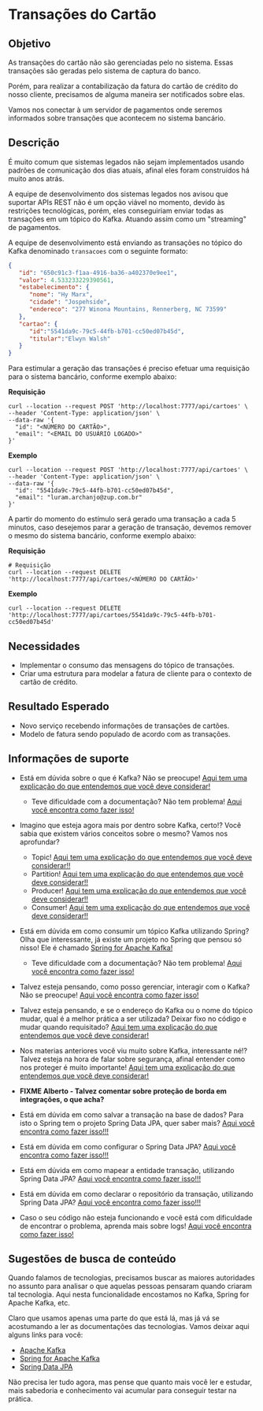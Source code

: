 # Transações do Cartão

## Objetivo

As transações do cartão não são gerenciadas pelo no sistema. Essas transações são geradas pelo sistema de captura do 
banco.

Porém, para realizar a contabilização da fatura do cartão de crédito do nosso cliente, precisamos de alguma maneira ser 
notificados sobre elas.

Vamos nos conectar à um servidor de pagamentos onde seremos informados sobre transações que acontecem no sistema 
bancário.

## Descrição

É muito comum que sistemas legados não sejam implementados usando padrões de comunicação dos dias atuais, afinal 
eles foram construídos há muito anos atrás.

A equipe de desenvolvimento dos sistemas legados nos avisou que suportar APIs REST não é um opção viável no momento, 
devido às restrições tecnológicas, porém, eles conseguiriam enviar todas as transações em um tópico do Kafka. Atuando assim
como um "streaming" de pagamentos.

A equipe de desenvolvimento está enviando as transações no tópico do Kafka denominado `transacoes` com o seguinte formato:

```json
{
   "id": "650c91c3-f1aa-4916-ba36-a402370e9ee1",
   "valor": 4.533233229390561,
   "estabelecimento": {
      "nome": "Hy Marx",
      "cidade": "Jospehside",
      "endereco": "277 Winona Mountains, Rennerberg, NC 73599"
   },
   "cartao": {
      "id":"5541da9c-79c5-44fb-b701-cc50ed07b45d",
      "titular":"Elwyn Walsh"
   }
}
```

Para estimular a geração das transações é preciso efetuar uma requisição para o sistema bancário, conforme exemplo abaixo:

**Requisição**

```shell script
curl --location --request POST 'http://localhost:7777/api/cartoes' \
--header 'Content-Type: application/json' \
--data-raw '{
  "id": "<NÚMERO DO CARTÃO>",
  "email": "<EMAIL DO USUÁRIO LOGADO>"
}'
```

**Exemplo**

```shell script
curl --location --request POST 'http://localhost:7777/api/cartoes' \
--header 'Content-Type: application/json' \
--data-raw '{
  "id": "5541da9c-79c5-44fb-b701-cc50ed07b45d",
  "email": "luram.archanjo@zup.com.br"
}'
```

A partir do momento do estímulo será gerado uma transação a cada 5 minutos, caso desejemos parar a geração de transação, 
devemos remover o mesmo do sistema bancário, conforme exemplo abaixo:

**Requisição**

```shell script
# Requisição
curl --location --request DELETE 'http://localhost:7777/api/cartoes/<NÚMERO DO CARTÃO>'
```

**Exemplo**

```shell script
curl --location --request DELETE 'http://localhost:7777/api/cartoes/5541da9c-79c5-44fb-b701-cc50ed07b45d'
```

## Necessidades

- Implementar o consumo das mensagens do tópico de transações.
- Criar uma estrutura para modelar a fatura de cliente para o contexto de cartão de crédito.

## Resultado Esperado

- Novo serviço recebendo informações de transações de cartões.
- Modelo de fatura sendo populado de acordo com as transações.

## Informações de suporte

* Está em dúvida sobre o que é Kafka? Não se preocupe! [Aqui tem uma explicação do que entendemos que você deve considerar!](https://kafka.apache.org/intro)

    * Teve dificuldade com a documentação? Não tem problema! [Aqui você encontra como fazer isso!](../informacao_procedural/kafka.md)
    
* Imagino que esteja agora mais por dentro sobre Kafka, certo!? Você sabia que existem vários conceitos sobre o mesmo? Vamos nos aprofundar?

    * Topic! [Aqui tem uma explicação do que entendemos que você deve considerar!!](../informacao_suporte/kafka-topic.md)
    * Partition! [Aqui tem uma explicação do que entendemos que você deve considerar!!](../informacao_suporte/kafka-partition.md)
    * Producer! [Aqui tem uma explicação do que entendemos que você deve considerar!!](../informacao_suporte/kafka-producer.md)
    * Consumer! [Aqui tem uma explicação do que entendemos que você deve considerar!!](../informacao_suporte/kafka-consumer.md)

* Está em dúvida em como consumir um tópico Kafka utilizando Spring? Olha que interessante, já existe um projeto no 
Spring que pensou só nisso! Ele é chamado [Spring for Apache Kafka!](https://spring.io/projects/spring-cloud-stream)

    * Teve dificuldade com a documentação? Não tem problema! [Aqui você encontra como fazer isso!](../informacao_suporte/kafka-configuration.md)

* Talvez esteja pensando, como posso gerenciar, interagir com o Kafka? Não se preocupe! [Aqui você encontra como fazer isso!](https://www.conduktor.io/)

* Talvez esteja pensando, e se o endereço do Kafka ou o nome do tópico mudar, qual é a melhor prática a ser utilizada? 
Deixar fixo no código e mudar quando requisitado? [Aqui tem uma explicação do que entendemos que você deve considerar!](../informacao_procedural/twelve-factor-config.md)

* Nos materias anteriores você viu muito sobre Kafka, interessante né!? Talvez esteja na hora de falar sobre segurança, afinal entender como nos proteger é muito importante! [Aqui tem uma explicação do que entendemos que você deve considerar!](https://kafka.apache.org/documentation/#security)

* **FIXME Alberto - Talvez comentar sobre proteção de borda em integrações, o que acha?**

* Está em dúvida em como salvar a transação na base de dados? Para isto o Spring tem o projeto Spring Data JPA, quer saber mais? [Aqui você encontra como fazer isso!!!](../informacao_suporte/spring-data.md)

* Está em dúvida em como configurar o Spring Data JPA? [Aqui você encontra como fazer isso!!!](../informacao_suporte/spring-data-configuration.md)

* Está em dúvida em como mapear a entidade transação, utilizando Spring Data JPA? [Aqui você encontra como fazer isso!!!](../informacao_suporte/spring-data-entity.md)

* Está em dúvida em como declarar o repositório da transação, utilizando Spring Data JPA? [Aqui você encontra como fazer isso!!!](../informacao_suporte/spring-data-repository.md)

* Caso o seu código não esteja funcionando e você está com dificuldade de encontrar o problema, aprenda mais sobre logs! [Aqui você encontra como fazer isso!](../informacao_suporte/spring-logging.md)

## Sugestões de busca de conteúdo

Quando falamos de tecnologias, precisamos buscar as maiores autoridades no assunto para analisar o que aquelas pessoas 
pensaram quando criaram tal tecnologia. Aqui nesta funcionalidade encostamos no Kafka, Spring for Apache Kafka, etc. 

Claro que usamos apenas uma parte do que está lá, mas já vá se acostumando a ler as documentações das tecnologias. 
Vamos deixar aqui alguns links para você:

* [Apache Kafka](https://kafka.apache.org/)
* [Spring for Apache Kafka](https://spring.io/projects/spring-kafka)
* [Spring Data JPA](https://spring.io/projects/spring-data-jpa)

Não precisa ler tudo agora, mas pense que quanto mais você ler e estudar, mais sabedoria e conhecimento vai acumular para conseguir testar na prática.
